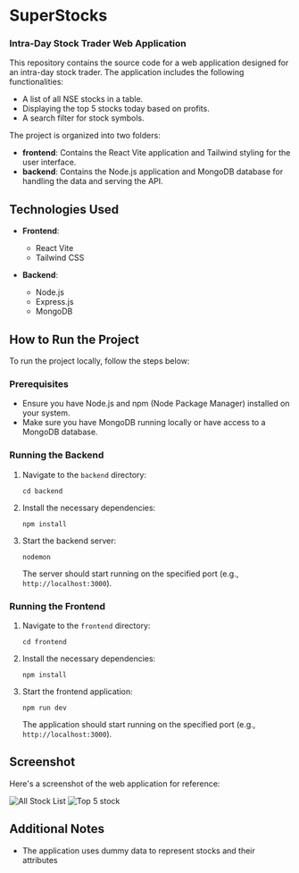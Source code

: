 # SuperStocks
### Intra-Day Stock Trader Web Application

This repository contains the source code for a web application designed for an intra-day stock trader. The application includes the following functionalities:

- A list of all NSE stocks in a table.
- Displaying the top 5 stocks today based on profits.
- A search filter for stock symbols.

The project is organized into two folders:
- **frontend**: Contains the React Vite application and Tailwind styling for the user interface.
- **backend**: Contains the Node.js application and MongoDB database for handling the data and serving the API.

## Technologies Used

- **Frontend**:
  - React Vite
  - Tailwind CSS
  
- **Backend**:
  - Node.js
  - Express.js
  - MongoDB

## How to Run the Project

To run the project locally, follow the steps below:

### Prerequisites

- Ensure you have Node.js and npm (Node Package Manager) installed on your system.
- Make sure you have MongoDB running locally or have access to a MongoDB database.

### Running the Backend

1. Navigate to the `backend` directory:

    ```shell
    cd backend
    ```

2. Install the necessary dependencies:

    ```shell
    npm install
    ```

3. Start the backend server:

    ```shell
    nodemon
    ```

    The server should start running on the specified port (e.g., `http://localhost:3000`).

### Running the Frontend

1. Navigate to the `frontend` directory:

    ```shell
    cd frontend
    ```

2. Install the necessary dependencies:

    ```shell
    npm install
    ```

3. Start the frontend application:

    ```shell
    npm run dev
    ```

    The application should start running on the specified port (e.g., `http://localhost:3000`).

## Screenshot

Here's a screenshot of the web application for reference:


![All Stock List](https://github.com/OmVibhandik/SuperStocks/assets/96574566/046da796-d094-4d2d-b46d-9ae729db46f8)
![Top 5 stock](https://github.com/OmVibhandik/SuperStocks/assets/96574566/c738798f-800e-4446-830c-bf2d7adee8d6)


## Additional Notes

- The application uses dummy data to represent stocks and their attributes

